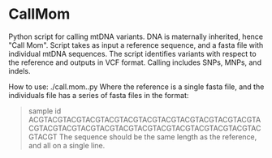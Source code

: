 # CallMom
Python script for calling mtDNA variants. DNA is maternally inherited, hence "Call Mom". Script takes as input a reference sequence, and a fasta file with individual mtDNA sequences. The script identifies variants with respect to the reference and outputs in VCF format. Calling includes SNPs, MNPs, and indels.

How to use:
./call.mom.<version>.py <reference> <individuals>
Where the reference is a single fasta file, and the individuals file has a series of fasta files in the format:
>sample id
ACGTACGTACGTACGTACGTACGTACGTACGTACGTACGTACGTACGTACGTACGTACGTACGTACGTACGTACGTACGTACGTACGTACGTACGTACGTACGT
The sequence should be the same length as the reference, and all on a single line.

